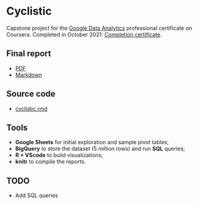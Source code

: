 # Cyclistic

Capstone project for the [Google Data Analytics](https://www.coursera.org/professional-certificates/google-data-analytics) professional certificate on Coursera. Completed in October 2021: [Completion certificate](https://www.coursera.org/account/accomplishments/specialization/certificate/GCFEMDV7KRFD).

## Final report

- [PDF](./cyclistic.pdf)
- [Markdown](./cyclistic.md)

## Source code

- [cyclistic.rmd](./cyclistic.rmd)

## Tools

- **Google Sheets** for initial exploration and sample pivot tables;
- **BigQuery** to store the dataset (5 million rows) and run **SQL** queries;
- **R + VScode** to build visualizations;
- **knitr** to compile the reports.

## TODO

- Add SQL queries
